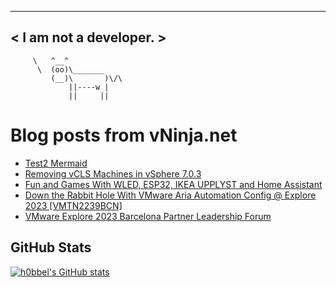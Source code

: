 
 ----------------------
< I am not a developer. >
 ----------------------
         \   ^__^ 
          \  (oo)\_______
             (__)\       )\/\
                 ||----w |
                 ||     ||
    

# Blog posts from vNinja.net
<!-- BLOG-POST-LIST:START -->
- [Test2 Mermaid](https://vninja.net/2024/01/02/test2/)
- [Removing vCLS Machines in vSphere 7.0.3](https://vninja.net/2023/12/30/removing-vcls-machines/)
- [Fun and Games With WLED, ESP32, IKEA UPPLYST and Home Assistant](https://vninja.net/2023/12/17/fun-and-games-with-wled-esp32-ikea-upplyst-and-homeassistant/)
- [Down the Rabbit Hole With VMware Aria Automation Config @ Explore 2023 [VMTN2239BCN]](https://vninja.net/2023/11/08/down-the-rabbit-hole-with-vmware-aria-automation-config-explore-2023/)
- [VMware Explore 2023 Barcelona Partner Leadership Forum](https://vninja.net/2023/11/03/vmware-explore-2023-barcelona-partner-leadership-forum/)
<!-- BLOG-POST-LIST:END -->

## GitHub Stats
[![h0bbel's GitHub stats](https://github-readme-stats.vercel.app/api?username=h0bbel&count_private=true&show_icons=true&theme=dark)](https://github.com/anuraghazra/github-readme-stats)
